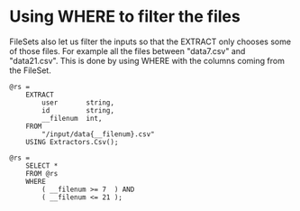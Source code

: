 # Using WHERE to filter the files

FileSets also let us filter the inputs so that the EXTRACT only chooses some of those files. For example all the files between "data7.csv" and "data21.csv". This is done by using WHERE with the columns coming from the FileSet.

```
@rs =
    EXTRACT 
        user       string,
        id         string,
        __filenum  int,
    FROM 
        "/input/data{__filenum}.csv"
    USING Extractors.Csv();

@rs =
    SELECT *
    FROM @rs
    WHERE 
        ( __filenum >= 7  ) AND 
        ( __filenum <= 21 );
```




